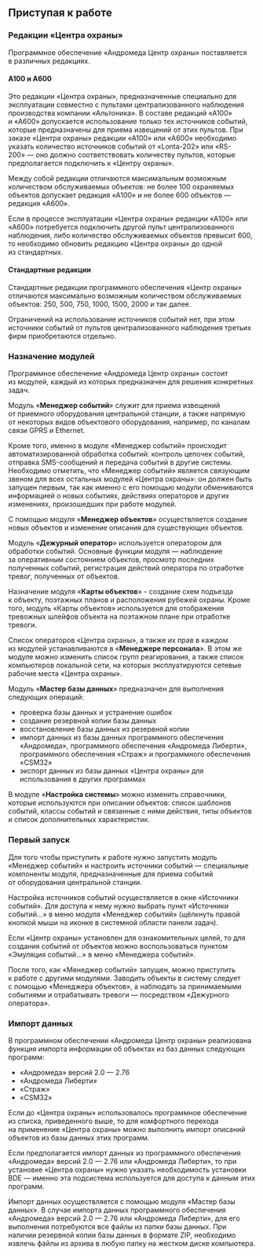 ## Приступая к работе

### Редакции «Центра охраны»

Программное обеспечение «Андромеда Центр охраны» поставляется в различных редакциях. 

#### А100 и А600 ####

Это редакции «Центра охраны», предназначенные специально для эксплуатации совместно с пультами централизованного наблюдения производства компании «Альтоника». В составе редакций «А100» и «А600» допускается использование только тех источников событий, которые предназначены для приема извещений от этих пультов. При заказе «Центра охраны» редакции «А100» или «А600» необходимо указать количество источников событий от «Lonta-202» или «RS-200» — оно должно соответствовать количеству пультов, которые предполагается подключить к «Центру охраны».

Между собой редакции отличаются максимальным возможным количеством обслуживаемых объектов: не более 100 охраняемых объектов допускает редакция «А100» и не более 600 объектов — редакция «А600».

Если в процессе эксплуатации «Центра охраны» редакции «А100» или «А600» потребуется подключить другой пульт централизованного наблюдения, либо количество обслуживаемых объектов превысит 600, то необходимо обновить редакцию «Центра охраны» до одной из стандартных.

#### Стандартные редакции

Стандартные редакции программного обеспечения «Центр охраны» отличаются максимально возможным количеством обслуживаемых объектов: 250, 500, 750, 1000, 1500, 2000 и так далее.

Ограничений на использование источников событий нет, при этом источники событий от пультов централизованного наблюдения третьих фирм приобретаются отдельно.

### Назначение модулей

Программное обеспечение «Андромеда Центр охраны» состоит из модулей, каждый из которых предназначен для решения конкретных задач.

Модуль «**Менеджер событий**» служит для приема извещений от приемного оборудования центральной станции, а также напрямую от некоторых видов объектового оборудования, например, по каналам связи GPRS и Ethernet. 

Кроме того, именно в модуле «Менеджер событий» происходит автоматизированной обработка событий: контроль цепочек событий, отправка SMS-сообщений и передача событий в другие системы. 
Необходимо отметить, что «Менеджер событий» является связующим звеном для всех остальных модулей «Центра охраны»: он должен быть запущен первым, так как именно с его помощью модули обмениваются информацией о новых событиях, действиях операторов и других изменениях, произошедших при работе модулей.

С помощью модуля «**Менеджер объектов**» осуществляется создание новых объектов и изменение описания для существующих объектов.

Модуль «**Дежурный оператор**» используется оператором для обработки событий. Основные функции модуля — наблюдение за оперативным состоянием объектов, просмотр последних полученных событий, регистрация действий оператора по отработке тревог, полученных от объектов.

Назначение модуля «**Карты объектов**» - создание схем подъезда к объекту, поэтажных планов и расположения рубежей охраны. Кроме того, модуль «Карты объектов» используется для отображения тревожных шлейфов объекта на поэтажном плане при отработке тревоги.

Список операторов «Центра охраны», а также их прав в каждом из модулей устанавливаются в «**Менеджере персонала**». В этом же модуле можно изменить список групп реагирования, а также список компьютеров локальной сети, на которых эксплуатируются сетевые рабочие места «Центра охраны».

Модуль «**Мастер базы данных**» предназначен для выполнения следующих операций:

* проверка базы данных и устранение ошибок
* создание резервной копии базы данных
* восстановление базы данных из резервной копии
* импорт данных из базы данных программного обеспечения «Андромеда», программного обеспечения «Андромеда Либерти», программного обеспечения «Страж» и программного обеспечения «CSM32»
* экспорт данных из базы данных «Центра охраны» для использования в других программах

В модуле «**Настройка системы**» можно изменить справочники, которые используются при описании объектов: список шаблонов событий, классы событий и связанные с ними действия, типы объектов и список дополнительных характеристик.

### Первый запуск

Для того чтобы приступить к работе нужно запустить модуль «Менеджер событий» и настроить источники событий — специальные компоненты модуля, предназначенные для приема событий от оборудования центральной станции.

Настройка источников событий осуществляется в окне «Источники событий». Для доступа к нему нужно выбрать пункт «Источники событий...» в меню модуля «Менеджер событий» (щёлкнуть правой кнопкой мыши на иконке в системной области панели задач).

Если «Центр охраны» установлен для ознакомительных целей, то для создания событий от объектов можно воспользоваться пунктом «Эмуляция событий...» в меню «Менеджера событий».

После того, как «Менеджер событий» запущен, можно приступить к работе с другими модулями. Заводить объекты в систему следует с помощью «Менеджера объектов», а наблюдать за принимаемыми событиями и отрабатывать тревоги — посредством «Дежурного оператора».

### Импорт данных 

В программном обеспечении «Андромеда Центр охраны» реализована функция импорта информации об объектах из баз данных следующих программ:

* «Андромеда» версий 2.0 — 2.76
* «Андромеда Либерти»
* «Страж»
* «CSM32»

Если до «Центра охраны» использовалось программное обеспечение из списка, приведенного выше, то для комфортного перехода на применение «Центра охраны» можно выполнить импорт описаний объектов из базы данных этих программ.

Если предполагается импорт данных из программного обеспечения «Андромеда» версий 2.0 — 2.76 или «Андромеда Либерти», то при установке «Центра охраны» нужно указать необходимость установки BDE — именно эта подсистема используется для доступа к данным этих программ.

Импорт данных осуществляется с помощью модуля «Мастер базы данных». В случае импорта данных программного обеспечения «Андромеда» версий 2.0 — 2.76 или «Андромеда Либерти», для его выполнения потребуются все файлы из папки базы данных. При наличии резервной копии базы данных в формате ZIP, необходимо извлечь файлы из архива в любую папку на жестком диске компьютера.

